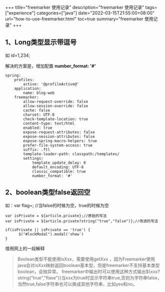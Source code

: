 +++
title="freemarker 使用记录"
description="freemarker 使用记录"
tags=["experience"]
categories=["java"]
date="2022-03-15T21:55:00+08:00" 
url="how-to-use-freemarker.html"
toc=true
summary="freemarker 使用记录"
+++
## 1、Long类型显示带逗号

如 id=1,234;

解决的方案是，增加配置 **number_format: '#'**

```
spring:
    profiles:
        active: '@profileActive@'
    application:
        name: blog-web
    freemarker:
        allow-request-override: false
        allow-session-override: false
        cache: false
        charset: UTF-8
        check-template-location: true
        content-type: text/html
        enabled: true
        expose-request-attributes: false
        expose-session-attributes: false
        expose-spring-macro-helpers: true
        prefer-file-system-access: true
        suffix: .ftl
        template-loader-path: classpath:/templates/
        settings:
            template_update_delay: 0
            default_encoding: UTF-8
            classic_compatible: true
            number_format: '#'
```



## 2、boolean类型false返回空

如：var flag=; //当false的时候为空，true的时候为空

```
var isPrivate = ${article.private};//原始的写法
var isPrivate = ${article.private?string("true","false")};//改进的写法

if(isPrivate || isPrivate == 'true') {
      $("#lockModal").modal('show')
}
```

借用网上的一段解释 

> Boolean类型不能使用isXxx，需要使用getXxx ，因为Freemarker使用java会对isXxx映射返回boolean基本型，但是freemarker不支持基本类型boolean，会抛异常。
> freemarker中输出时可以使用这种方式输出${xxx?string("true","flase")}当xxx为true时显示字符串true,否则为字符串false，当然true,false字符串也可以换成其他字符串，比如yes和no。
